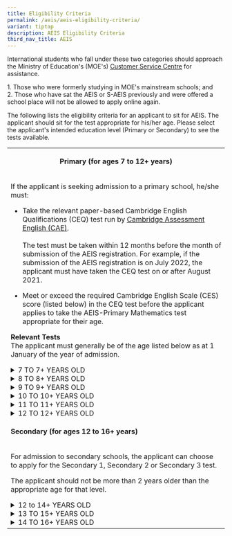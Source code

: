 ```yaml
---
title: Eligibility Criteria
permalink: /aeis/aeis-eligibility-criteria/
variant: tiptap
description: AEIS Eligibility Criteria
third_nav_title: AEIS
---
```

<p>International students who fall under these two categories should approach
the Ministry of Education's (MOE's)&nbsp;<a href="https://www.moe.gov.sg/contact-us" rel="noopener noreferrer nofollow" target="_blank"><u>Customer Service Centre</u></a> for
assistance.</p>
<p>1. Those who were formerly studying in MOE's mainstream schools; and
<br>2. Those who have sat the AEIS or S-AEIS previously and were offered a
school place will not be allowed to apply online again.</p>
<p>The following lists the eligibility criteria for an applicant to sit for
AEIS. The applicant should sit for the test appropriate for his/her age.
Please select the applicant's intended education level (Primary or Secondary)
to see the tests available.</p>
<table>
<tbody>
<tr>
<th rowspan="1" colspan="3">
<p><strong>Primary (for ages 7 to 12+ years)</strong>
</p>
</th>
</tr>
<tr>
<td rowspan="1" colspan="3">
<p>If the applicant is seeking admission to a primary school, he/she must:</p>
<ul data-tight="true" class="tight">
<li>
<p>Take the relevant paper-based Cambridge English Qualifications (CEQ) test
run by <a href="https://www.cambridgeenglish.org/exams-and-tests/qualifications/schools/" rel="noopener noreferrer nofollow" target="_blank"><u>Cambridge Assessment English (CAE)</u></a>.
<br>
<br>The test must be taken within 12 months before the month of submission
of the AEIS registration. For example, if the submission of the AEIS registration
is on July 2022, the applicant must have taken the CEQ test on or after
August 2021.
<br>
</p>
</li>
<li>
<p>Meet or exceed the required Cambridge English Scale (CES) score (listed
below) in the CEQ test before the applicant applies to take the AEIS-Primary
Mathematics test appropriate for their age.</p>
</li>
</ul>
<p></p>
<p><strong>Relevant Tests</strong> 
<br>The applicant must generally be of the age listed below as at 1 January
of the year of admission.</p>
<div data-type="detailGroup" class="isomer-accordion isomer-accordion-white">
<details class="isomer-details">
<summary>7 TO 7+ YEARS OLD</summary>
<div data-type="detailsContent" class="isomer-details-content">
<ul data-tight="true" class="tight">
<li>
<p>CEQ test to sit for: A2 Key for Schools</p>
</li>
<li>
<p>Required CES score: 100 and above</p>
</li>
<li>
<p>AEIS test to apply for: Pri 2 Math</p>
</li>
<li>
<p>Content tested: Pri 1 Math</p>
</li>
<li>
<p>Possible outcomes: Pri 2, Pri 1 or unsuccessful</p>
</li>
</ul>
</div>
</details>
<details class="isomer-details">
<summary>8 TO 8+ YEARS OLD</summary>
<div data-type="detailsContent" class="isomer-details-content">
<ul data-tight="true" class="tight">
<li>
<p>CEQ test to sit for: A2 Key for Schools</p>
</li>
<li>
<p>Required CES score: 120 and above</p>
</li>
<li>
<p>AEIS test to apply for: Pri 3 Math</p>
</li>
<li>
<p>Content tested: Pri 2 Math</p>
</li>
<li>
<p>Possible outcomes: Pri 3, Pri 2, Pri 1 or unsuccessful</p>
</li>
</ul>
</div>
</details>
<details class="isomer-details">
<summary>9 TO 9+ YEARS OLD</summary>
<div data-type="detailsContent" class="isomer-details-content">
<ul data-tight="true" class="tight">
<li>
<p>CEQ test to sit for: A2 Key for Schools</p>
</li>
<li>
<p>Required CES score: 130 and above</p>
</li>
<li>
<p>AEIS test to apply for: Pri 4 Math</p>
</li>
<li>
<p>Content tested: Pri 3 Math</p>
</li>
<li>
<p>Possible outcomes: Pri 4, Pri 3, Pri 2 or unsuccessful</p>
</li>
</ul>
</div>
</details>
<details class="isomer-details">
<summary>10 TO 10+ YEARS OLD</summary>
<div data-type="detailsContent" class="isomer-details-content">
<ul data-tight="true" class="tight">
<li>
<p>CEQ test to sit for:&nbsp;B1 Preliminary for Schools</p>
</li>
<li>
<p>Required CES score: 140 and above</p>
</li>
<li>
<p>AEIS test to apply for: Pri 5 Math</p>
</li>
<li>
<p>Content tested: Pri 4 Math</p>
</li>
<li>
<p>Possible outcomes: Pri 5, Pri 4, Pri 3 or unsuccessful</p>
</li>
</ul>
</div>
</details>
<details class="isomer-details">
<summary>11 TO 11+ YEARS OLD</summary>
<div data-type="detailsContent" class="isomer-details-content">
<ul data-tight="true" class="tight">
<li>
<p>CEQ test for IS to sit for: B1 Preliminary for Schools</p>
</li>
<li>
<p>Required CES score: 140 and above</p>
</li>
<li>
<p>AEIS test to apply for: Pri 5 Math</p>
</li>
<li>
<p>Content tested: Pri 4 Math</p>
</li>
<li>
<p>Possible outcomes: Pri 5, Pri 4 or unsuccessful</p>
</li>
</ul>
</div>
</details>
<details class="isomer-details">
<summary>12 TO 12+ YEARS OLD</summary>
<div data-type="detailsContent" class="isomer-details-content">
<ul data-tight="true" class="tight">
<li>
<p>CEQ test to sit for: B1 Preliminary for Schools</p>
</li>
<li>
<p>Required CES score: 140 and above</p>
</li>
<li>
<p>AEIS test to apply for: Pri 5 Math</p>
</li>
<li>
<p>Content tested: Pri 4 Math</p>
</li>
<li>
<p>Possible outcomes: Pri 5 or unsuccessful</p>
</li>
</ul>
</div>
</details>
</div>
</td>
</tr>
<tr>
<td rowspan="1" colspan="3">
<p><strong>Secondary (for ages 12 to 16+ years)</strong>
</p>
</td>
</tr>
<tr>
<td rowspan="1" colspan="3">
<p>For admission to secondary schools, the applicant can choose to apply
for the Secondary 1, Secondary 2 or Secondary 3 test.</p>
<p>The applicant should not be more than 2 years older than the appropriate
age for that level.</p>
<div data-type="detailGroup" class="isomer-accordion isomer-accordion-white">
<details class="isomer-details">
<summary>12 to 14+ YEARS OLD</summary>
<div data-type="detailsContent" class="isomer-details-content">
<ul data-tight="true" class="tight">
<li>
<p>Test to apply for:&nbsp;Sec 1</p>
</li>
<li>
<p>Content tested: Pri 6</p>
</li>
<li>
<p>Possible outcomes: Sec 1 or unsuccessful</p>
</li>
</ul>
</div>
</details>
<details class="isomer-details">
<summary>13 TO 15+ YEARS OLD</summary>
<div data-type="detailsContent" class="isomer-details-content">
<ul data-tight="true" class="tight">
<li>
<p>Test to apply for: Sec 2</p>
</li>
<li>
<p>Content tested: Sec 1</p>
</li>
<li>
<p>Possible outcomes: Sec 2 or unsuccessful</p>
</li>
</ul>
</div>
</details>
<details class="isomer-details">
<summary>14 TO 16+ YEARS OLD</summary>
<div data-type="detailsContent" class="isomer-details-content">
<ul data-tight="true" class="tight">
<li>
<p>Test to apply for: Sec 3</p>
</li>
<li>
<p>Content tested: Sec 2</p>
</li>
<li>
<p>Possible outcomes: Sec 3 or unsuccessful</p>
</li>
</ul>
</div>
</details>
</div>
</td>
</tr>
</tbody>
</table>
<p></p>